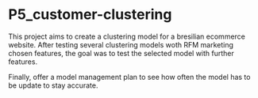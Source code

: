 # P5_customer-clustering

This project aims to create a clustering model for a bresilian ecommerce website.
After testing several clustering models woth RFM marketing chosen features, the goal was to test the selected model with further features.

Finally, offer a model management plan to see how often the model has to be update to stay accurate.
